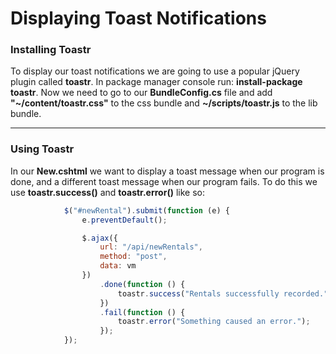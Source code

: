 # Displaying Toast Notifications

### Installing Toastr

To display our toast notifications we are going to use a popular jQuery plugin called **toastr**. In package manager console run: **install-package toastr**. Now we need to go to our **BundleConfig.cs** file and add **"~/content/toastr.css"** to the css bundle and **~/scripts/toastr.js** to the lib bundle.

***

### Using Toastr

In our **New.cshtml** we want to display a toast message when our program is done, and a different toast message when our program fails. To do this we use **toastr.success()** and **toastr.error()** like so:

```js
            $("#newRental").submit(function (e) {
                e.preventDefault();

                $.ajax({
                    url: "/api/newRentals",
                    method: "post",
                    data: vm
                })
                    .done(function () {
                        toastr.success("Rentals successfully recorded.");
                    })
                    .fail(function () {
                        toastr.error("Something caused an error.");
                    });
            });
```
